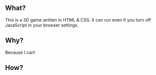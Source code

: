 ## What?
This is a 3D game written in HTML & CSS. It can run even if you turn off JavaScript in your browser settings.

## Why?
Because I can!

## How?
